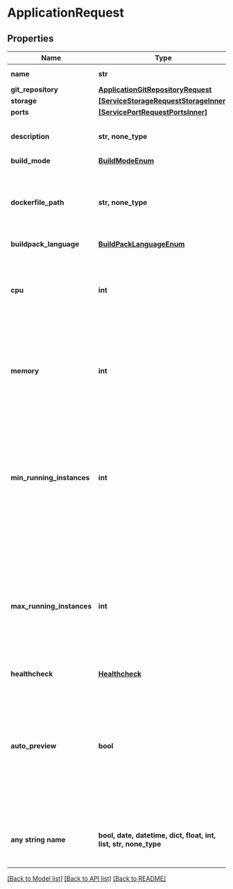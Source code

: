 # ApplicationRequest


## Properties
Name | Type | Description | Notes
------------ | ------------- | ------------- | -------------
**name** | **str** | name is case insensitive | 
**git_repository** | [**ApplicationGitRepositoryRequest**](ApplicationGitRepositoryRequest.md) |  | 
**storage** | [**[ServiceStorageRequestStorageInner]**](ServiceStorageRequestStorageInner.md) |  | [optional] 
**ports** | [**[ServicePortRequestPortsInner]**](ServicePortRequestPortsInner.md) |  | [optional] 
**description** | **str, none_type** | give a description to this application | [optional] 
**build_mode** | [**BuildModeEnum**](BuildModeEnum.md) |  | [optional] 
**dockerfile_path** | **str, none_type** | The path of the associated Dockerfile. Only if you are using build_mode &#x3D; DOCKER | [optional] 
**buildpack_language** | [**BuildPackLanguageEnum**](BuildPackLanguageEnum.md) |  | [optional] 
**cpu** | **int** | unit is millicores (m). 1000m &#x3D; 1 cpu | [optional]  if omitted the server will use the default value of 250
**memory** | **int** | unit is MB. 1024 MB &#x3D; 1GB | [optional]  if omitted the server will use the default value of 256
**min_running_instances** | **int** | Minimum number of instances running. This resource auto-scale based on the CPU and Memory consumption. Note: 0 means that there is no application running.  | [optional]  if omitted the server will use the default value of 1
**max_running_instances** | **int** | Maximum number of instances running. This resource auto-scale based on the CPU and Memory consumption. Note: -1 means that there is no limit.  | [optional]  if omitted the server will use the default value of 1
**healthcheck** | [**Healthcheck**](Healthcheck.md) |  | [optional] 
**auto_preview** | **bool** | Specify if the environment preview option is activated or not for this application. If activated, a preview environment will be automatically cloned at each pull request.  | [optional]  if omitted the server will use the default value of True
**any string name** | **bool, date, datetime, dict, float, int, list, str, none_type** | any string name can be used but the value must be the correct type | [optional]

[[Back to Model list]](../README.md#documentation-for-models) [[Back to API list]](../README.md#documentation-for-api-endpoints) [[Back to README]](../README.md)


